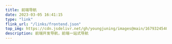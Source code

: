 ```yaml
---
title: 前端导航
date: 2023-03-05 16:41:15
type: "link"
flink_url: "/links/frontend.json"
top_img: https://cdn.jsdelivr.net/gh/youngjuning/images@main/1679324540009.png
description: 前端开发导航，前端一站式导航
---
```


